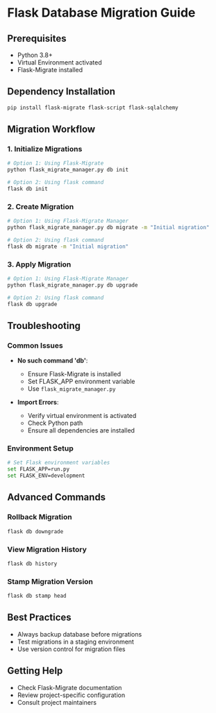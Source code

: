 # Flask Database Migration Guide

## Prerequisites
- Python 3.8+
- Virtual Environment activated
- Flask-Migrate installed

## Dependency Installation
```bash
pip install flask-migrate flask-script flask-sqlalchemy
```

## Migration Workflow

### 1. Initialize Migrations
```bash
# Option 1: Using Flask-Migrate
python flask_migrate_manager.py db init

# Option 2: Using flask command
flask db init
```

### 2. Create Migration
```bash
# Option 1: Using Flask-Migrate Manager
python flask_migrate_manager.py db migrate -m "Initial migration"

# Option 2: Using flask command
flask db migrate -m "Initial migration"
```

### 3. Apply Migration
```bash
# Option 1: Using Flask-Migrate Manager
python flask_migrate_manager.py db upgrade

# Option 2: Using flask command
flask db upgrade
```

## Troubleshooting

### Common Issues
- **No such command 'db'**: 
  - Ensure Flask-Migrate is installed
  - Set FLASK_APP environment variable
  - Use `flask_migrate_manager.py`

- **Import Errors**:
  - Verify virtual environment is activated
  - Check Python path
  - Ensure all dependencies are installed

### Environment Setup
```bash
# Set Flask environment variables
set FLASK_APP=run.py
set FLASK_ENV=development
```

## Advanced Commands

### Rollback Migration
```bash
flask db downgrade
```

### View Migration History
```bash
flask db history
```

### Stamp Migration Version
```bash
flask db stamp head
```

## Best Practices
- Always backup database before migrations
- Test migrations in a staging environment
- Use version control for migration files

## Getting Help
- Check Flask-Migrate documentation
- Review project-specific configuration
- Consult project maintainers
